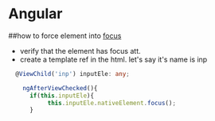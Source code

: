 # Angular

##how to force element into [focus](https://stackblitz.com/edit/angular-epj91y?file=src/app/select-overview-example.ts)
- verify that the element has focus att. 
- create a template ref in the html. let's say it's name is inp
```ts
  @ViewChild('inp') inputEle: any; 

    ngAfterViewChecked(){
      if(this.inputEle){
           this.inputEle.nativeElement.focus();
      }
```

